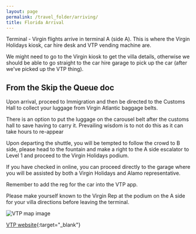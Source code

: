 ```yaml
---
layout: page
permalink: /travel_folder/arriving/
title: Florida Arrival
---
```

Terminal - Virgin flights arrive in terminal A (side A). This is where the Virgin Holidays kiosk, car hire desk and VTP vending machine are.

We might need to go to the Virgin kiosk to get the villa details, otherwise we should be able to go straight to the car hire garage to pick up the car (after we've picked up the VTP thing).

## From the Skip the Queue doc

Upon arrival, proceed to Immigration and then be directed to the Customs Hall to collect your luggage from Virgin Atlantic baggage belts.

There is an option to put the luggage on the carousel belt after the customs hall to save having to carry it. Prevailing wisdom is to not do this as it can take hours to re-appear

Upon departing the shuttle, you will be tempted to follow the crowd to B side, please head to the fountain and make a right to the A side escalator to Level 1 and proceed to the Virgin Holidays podium.

If you have checked in online, you can proceed directly to the garage where you will be assisted by both a Virgin Holidays and Alamo representative.

Remember to add the reg for the car into the VTP app. 

Please make yourself known to the Virgin Rep at the podium on the A side for your villa directions before leaving the terminal. 

![VTP map image](https://stuartmonro.github.io/images/vtp.jpg "VTP map")

[VTP website](https://visitortollpass.com 'VTP site'){:target="\_blank"}




